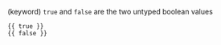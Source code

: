 (keyword)
`true` and `false` are the two untyped boolean values

```textwire
{{ true }}
{{ false }}
```
